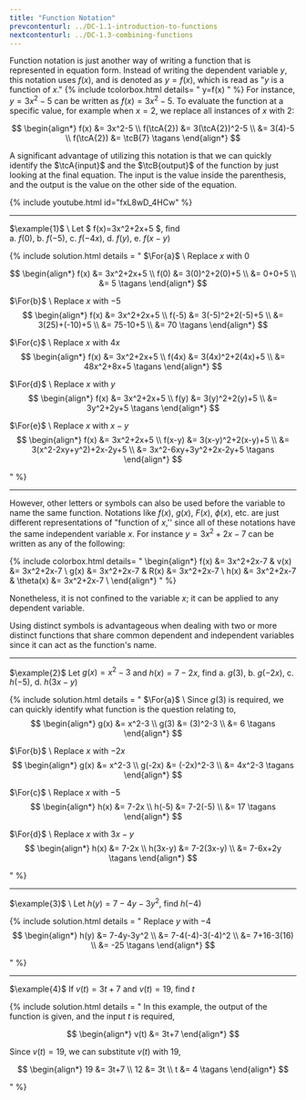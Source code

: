 ```yaml
---
title: "Function Notation"
prevcontenturl: ../DC-1.1-introduction-to-functions
nextcontenturl: ../DC-1.3-combining-functions
---
```



Function notation is just another way of writing a function that is represented in equation form. Instead of writing the dependent variable $y$, this notation uses $f(x)$, and is denoted as $y = f(x)$, which is read as "$y$ is a function of $x$."
{% include tcolorbox.html 
    details= "
        y=f(x)
        "
%} 
For instance, $y = 3x^2 - 5$  can be written as  $f(x) = 3x^2 - 5$. To evaluate the function at a specific value, for example when $x = 2$, we replace all instances of $x$ with 2:

$$
\begin{align*}
	f(x) &= 3x^2-5 \\
	f(\tcA{2}) &= 3(\tcA{2})^2-5 \\
	      &= 3(4)-5 \\
	f(\tcA{2}) &= \tcB{7} \tagans
\end{align*}
$$

A significant advantage of utilizing this notation is that we can quickly identify the $\tcA{input}$ and the $\tcB{output}$ of the function by just looking at the final equation. The input is the value inside the parenthesis, and the output is the value on the other side of the equation.



{% include youtube.html 
    id="fxL8wD_4HCw" 
%}


---
$\example{1}$ \\
Let $ f(x)=3x^2+2x+5 $, find \
a. $f(0)$,
b. $f(-5)$,
c. $f(-4x)$,
d. $f(y)$,
e. $f(x-y)$


{% include solution.html details = "
$\For{a}$ \\
Replace $x$ with $0$

$$
	\begin{align*}
		f(x) &= 3x^2+2x+5 \\
		f(0) &= 3(0)^2+2(0)+5  \\
		      &= 0+0+5 \\
		      &= 5	\tagans
	\end{align*}
$$

$\For{b}$ \\
Replace $x$ with $-5$
$$
	\begin{align*}
		f(x) &= 3x^2+2x+5 \\
		f(-5) &= 3(-5)^2+2(-5)+5 \\
		      &= 3(25)+(-10)+5 \\
		      &= 75-10+5 \\
		      &= 70	\tagans
	\end{align*}
$$

$\For{c}$ \\
Replace $x$ with $4x$
$$
	\begin{align*}
		f(x) &= 3x^2+2x+5 \\
		f(4x) &= 3(4x)^2+2(4x)+5 \\
		      &= 48x^2+8x+5	\tagans
	\end{align*}
$$

$\For{d}$ \\
Replace $x$ with $y$
$$
	\begin{align*}
		f(x) &= 3x^2+2x+5 \\
		f(y) &= 3(y)^2+2(y)+5 \\
		      &= 3y^2+2y+5	\tagans
	\end{align*}
$$

$\For{e}$ \\
Replace $x$ with $x-y$
$$
	\begin{align*}
		f(x) &= 3x^2+2x+5 \\
		f(x-y) &= 3(x-y)^2+2(x-y)+5 \\
		      &= 3(x^2-2xy+y^2)+2x-2y+5 \\
		      &= 3x^2-6xy+3y^2+2x-2y+5		\tagans
	\end{align*}
$$

"
%}



---	



However, other letters or symbols can also be used before the variable to name the same function. Notations like $f(x)$, $g(x)$, $F(x)$, $\phi(x)$, etc. are just different representations of "function of $x$,'' since all of these notations have the same independent variable $x$. For instance $y = 3x^2 + 2x − 7$ can be written as any of the following:

{% include colorbox.html 
    details= "
        \begin{align*}
            f(x) &= 3x^2+2x-7	&	v(x) &= 3x^2+2x-7 	\\
            g(x) &= 3x^2+2x-7	&	R(x) &= 3x^2+2x-7 	\\
            h(x) &= 3x^2+2x-7 	&	\theta(x) &= 3x^2+2x-7 \\
        \end{align*}
        "
%} 

Nonetheless, it is not confined to the variable $x$;  it can be applied to any dependent variable.

Using distinct symbols is advantageous when dealing with two or more distinct functions that share common dependent and independent variables since it can act as the function's name.

---
$\example{2}$
Let $g(x)=x^2-3$ and $h(x)=7-2x$, find 
a. $g(3)$,
b. $g(-2x)$,
c. $h(-5)$,
d. $h(3x-y)$



{% include solution.html details = "
$\For{a}$ \\
Since $g(3)$ is required, we can quickly identify what function is the question relating to, 
$$
\begin{align*}
	g(x) &= x^2-3 \\
	g(3) &= (3)^2-3 \\
	&= 6		\tagans
\end{align*}
$$

$\For{b}$ \\
Replace $x$ with $-2x$
$$
\begin{align*}
	g(x) &= x^2-3 \\
	g(-2x) &= (-2x)^2-3 \\
	&= 4x^2-3		\tagans
\end{align*}
$$

$\For{c}$ \\
Replace $x$ with $-5$
$$
\begin{align*}
	h(x) &= 7-2x \\
	h(-5) &= 7-2(-5) \\
	&= 17		\tagans
\end{align*}
$$

$\For{d}$ \\
Replace $x$ with $3x-y$
$$
\begin{align*}
	h(x) &= 7-2x \\
	h(3x-y) &= 7-2(3x-y) \\
	&= 7-6x+2y	\tagans
\end{align*}
$$

"
%}


---
$\example{3}$ \\
Let $h(y)=7-4y-3y^2$, find $h(-4)$

{% include solution.html details = "
Replace $y$ with $-4$
$$
\begin{align*}
	h(y) &= 7-4y-3y^2 \\
	&= 7-4(-4)-3(-4)^2 \\
	&= 7+16-3(16) \\
	&= -25	\tagans
\end{align*}
$$

"
%}


---
$\example{4}$
If $v(t)=3t+7$ and $v(t)=19$, find $t$

{% include solution.html details = "
In this example, the output of the function is given, and the input $t$ is required,

$$
\begin{align*}
	v(t) &= 3t+7
\end{align*}
$$

Since $v(t)=19$, we can substitute $v(t)$ with 19,

$$
\begin{align*}
	19 &= 3t+7 \\
	12 &= 3t \\
	t &= 4	\tagans
\end{align*}
$$

"
%}
